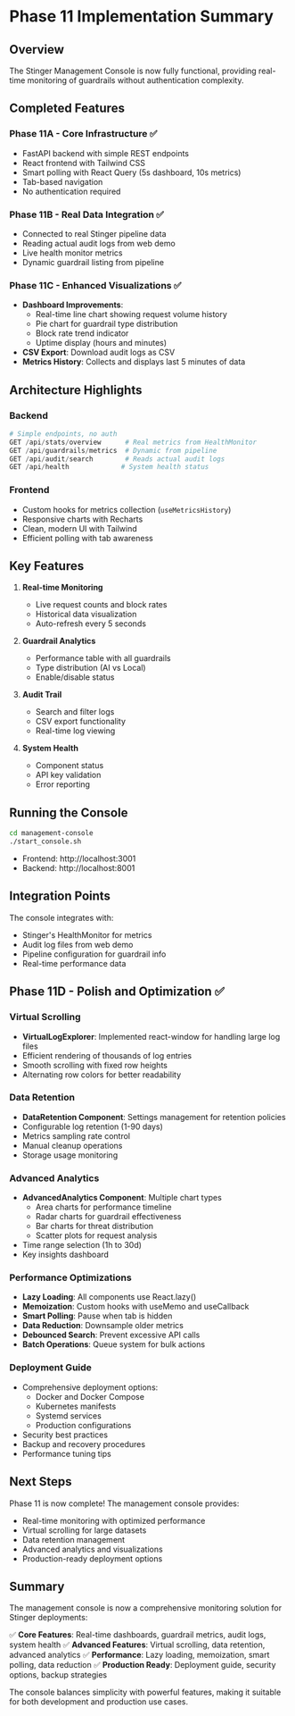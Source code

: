 # Phase 11 Implementation Summary

## Overview
The Stinger Management Console is now fully functional, providing real-time monitoring of guardrails without authentication complexity.

## Completed Features

### Phase 11A - Core Infrastructure ✅
- FastAPI backend with simple REST endpoints
- React frontend with Tailwind CSS
- Smart polling with React Query (5s dashboard, 10s metrics)
- Tab-based navigation
- No authentication required

### Phase 11B - Real Data Integration ✅
- Connected to real Stinger pipeline data
- Reading actual audit logs from web demo
- Live health monitor metrics
- Dynamic guardrail listing from pipeline

### Phase 11C - Enhanced Visualizations ✅
- **Dashboard Improvements**:
  - Real-time line chart showing request volume history
  - Pie chart for guardrail type distribution
  - Block rate trend indicator
  - Uptime display (hours and minutes)
- **CSV Export**: Download audit logs as CSV
- **Metrics History**: Collects and displays last 5 minutes of data

## Architecture Highlights

### Backend
```python
# Simple endpoints, no auth
GET /api/stats/overview      # Real metrics from HealthMonitor
GET /api/guardrails/metrics  # Dynamic from pipeline
GET /api/audit/search        # Reads actual audit logs
GET /api/health             # System health status
```

### Frontend
- Custom hooks for metrics collection (`useMetricsHistory`)
- Responsive charts with Recharts
- Clean, modern UI with Tailwind
- Efficient polling with tab awareness

## Key Features

1. **Real-time Monitoring**
   - Live request counts and block rates
   - Historical data visualization
   - Auto-refresh every 5 seconds

2. **Guardrail Analytics**
   - Performance table with all guardrails
   - Type distribution (AI vs Local)
   - Enable/disable status

3. **Audit Trail**
   - Search and filter logs
   - CSV export functionality
   - Real-time log viewing

4. **System Health**
   - Component status
   - API key validation
   - Error reporting

## Running the Console

```bash
cd management-console
./start_console.sh
```

- Frontend: http://localhost:3001
- Backend: http://localhost:8001

## Integration Points

The console integrates with:
- Stinger's HealthMonitor for metrics
- Audit log files from web demo
- Pipeline configuration for guardrail info
- Real-time performance data

## Phase 11D - Polish and Optimization ✅

### Virtual Scrolling
- **VirtualLogExplorer**: Implemented react-window for handling large log files
- Efficient rendering of thousands of log entries
- Smooth scrolling with fixed row heights
- Alternating row colors for better readability

### Data Retention
- **DataRetention Component**: Settings management for retention policies
- Configurable log retention (1-90 days)
- Metrics sampling rate control
- Manual cleanup operations
- Storage usage monitoring

### Advanced Analytics
- **AdvancedAnalytics Component**: Multiple chart types
  - Area charts for performance timeline
  - Radar charts for guardrail effectiveness
  - Bar charts for threat distribution
  - Scatter plots for request analysis
- Time range selection (1h to 30d)
- Key insights dashboard

### Performance Optimizations
- **Lazy Loading**: All components use React.lazy()
- **Memoization**: Custom hooks with useMemo and useCallback
- **Smart Polling**: Pause when tab is hidden
- **Data Reduction**: Downsample older metrics
- **Debounced Search**: Prevent excessive API calls
- **Batch Operations**: Queue system for bulk actions

### Deployment Guide
- Comprehensive deployment options:
  - Docker and Docker Compose
  - Kubernetes manifests
  - Systemd services
  - Production configurations
- Security best practices
- Backup and recovery procedures
- Performance tuning tips

## Next Steps

Phase 11 is now complete! The management console provides:
- Real-time monitoring with optimized performance
- Virtual scrolling for large datasets
- Data retention management
- Advanced analytics and visualizations
- Production-ready deployment options

## Summary

The management console is now a comprehensive monitoring solution for Stinger deployments:

✅ **Core Features**: Real-time dashboards, guardrail metrics, audit logs, system health
✅ **Advanced Features**: Virtual scrolling, data retention, advanced analytics
✅ **Performance**: Lazy loading, memoization, smart polling, data reduction
✅ **Production Ready**: Deployment guide, security options, backup strategies

The console balances simplicity with powerful features, making it suitable for both development and production use cases.